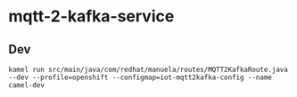 # mqtt-2-kafka-service

## Dev

`kamel run src/main/java/com/redhat/manuela/routes/MQTT2KafkaRoute.java --dev --profile=openshift --configmap=iot-mqtt2kafka-config --name camel-dev`